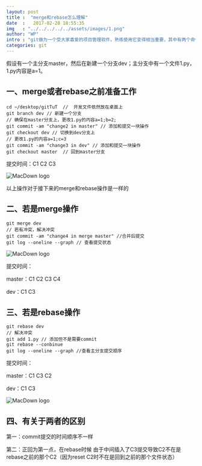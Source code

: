 ```yaml
---
layout: post
title :  "merge和rebase怎么理解"
date  :   2017-02-28 18:55:35
img   : "../../../../../assets/images/1.png"
author: "WP"
intro : "git做为一个受大家喜爱的项目管理软件，熟练使用它变得相当重要，其中有两个命令merge和rebase作用极其相似，我们来分析一下它们之间的本质分别 "
categories: git
---
```


假设有一个主分支master，然后在新建一个分支dev；主分支中有一个文件1.py，1.py内容是a=1。

## 一、merge或者rebase之前准备工作
	
	cd ~/desktop/gitTuT  //  开发文件依然放在桌面上
	git branch dev // 新建一个分支
	// 确保在master分支上，更改1.py的内容a=1;b=2;
	git commit -am "change2 in master" // 添加和提交一块操作
	git checkout dev // 切换到dev分支上
	// 更改1.py的内容a=1;c=3
	git commit -am "change3 in dev" // 添加和提交一块操作
	git checkout master  // 回到master分支


提交时间：C1 C2 C3

![MacDown logo](../../../../../assets/results/20170228/1.jpg)

以上操作对于接下来的merge和rebase操作是一样的

## 二、若是merge操作

	git merge dev
	// 若有冲突，解决冲突
	git commit -am "change4 in merge master" //合并后提交
	git log --oneline --graph // 查看提交状态


![MacDown logo](../../../../../assets/results/20170228/2.jpg)

提交时间：

master：C1 C2 C3 C4

dev：C1 C3

## 三、若是rebase操作

	git rebase dev
	// 解决冲突 
	git add 1.py // 添加但不是需要commit
	git rebase --conbinue
	git log --oneline --graph //查看主分支提交顺序


提交时间：

master：C1 C3 C2

dev：C1 C3


![MacDown logo](../../../../../assets/results/20170228/3.jpg)

## 四、有关于两者的区别

第一：commit提交的时间顺序不一样

第二：正回为第一点，在rebase时候 由于中间插入了C3提交导致C2不在是rebase之前的那个C2（因为reset C2时不在是回到之前的那个文件状态）












 





